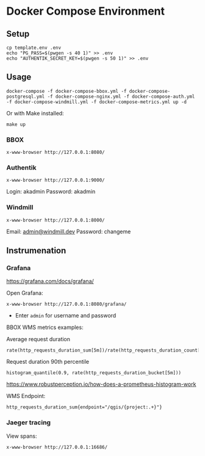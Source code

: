 Docker Compose Environment
==========================

Setup
-----

    cp template.env .env
    echo "PG_PASS=$(pwgen -s 40 1)" >> .env
    echo "AUTHENTIK_SECRET_KEY=$(pwgen -s 50 1)" >> .env

Usage
-----

    docker-compose -f docker-compose-bbox.yml -f docker-compose-postgresql.yml -f docker-compose-nginx.yml -f docker-compose-auth.yml -f docker-compose-windmill.yml -f docker-compose-metrics.yml up -d

Or with Make installed:

    make up

### BBOX

    x-www-browser http://127.0.0.1:8080/

### Authentik

    x-www-browser http://127.0.0.1:9000/

Login: akadmin
Password: akadmin

### Windmill

    x-www-browser http://127.0.0.1:8000/

Email: admin@windmill.dev
Password: changeme


Instrumenation
-------------

### Grafana

https://grafana.com/docs/grafana/

Open Grafana:

    x-www-browser http://127.0.0.1:8080/grafana/

- Enter `admin` for username and password


BBOX WMS metrics examples:

Average request duration

    rate(http_requests_duration_sum[5m])/rate(http_requests_duration_count[5m])

Request duration 90th percentile
        
    histogram_quantile(0.9, rate(http_requests_duration_bucket[5m]))

https://www.robustperception.io/how-does-a-prometheus-histogram-work

WMS Endpoint:

    http_requests_duration_sum{endpoint="/qgis/{project:.+}"}


### Jaeger tracing

View spans:

    x-www-browser http://127.0.0.1:16686/
